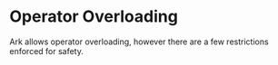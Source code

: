 # Operator Overloading
Ark allows operator overloading, however there are a few restrictions enforced for safety.